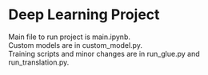 # Deep Learning Project
Main file to run project is main.ipynb.\
Custom models are in custom_model.py.\
Training scripts and minor changes are in run_glue.py and run_translation.py.

